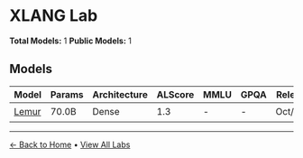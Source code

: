 # XLANG Lab

**Total Models:** 1
**Public Models:** 1

## Models

| Model | Params | Architecture | ALScore | MMLU | GPQA | Released | Status |
|-------|--------|--------------|---------|------|------|----------|--------|
| [Lemur](../models/xlang-lab/lemur.md) | 70.0B | Dense | 1.3 | - | - | Oct/2023 | 🟢 |

---

[← Back to Home](../README.md) • [View All Labs](../labs/)
